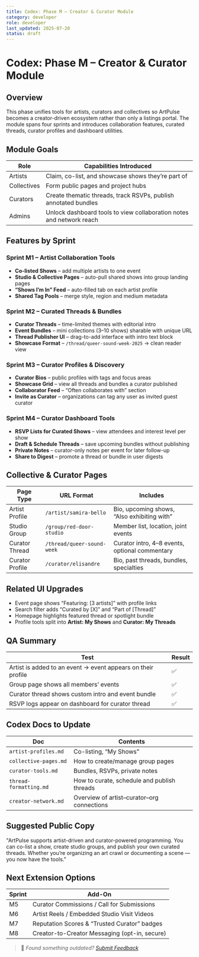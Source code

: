 ```yaml
---
title: Codex: Phase M – Creator & Curator Module
category: developer
role: developer
last_updated: 2025-07-20
status: draft
---
```

# Codex: Phase M – Creator & Curator Module

## Overview
This phase unifies tools for artists, curators and collectives so ArtPulse becomes a creator-driven ecosystem rather than only a listings portal. The module spans four sprints and introduces collaboration features, curated threads, curator profiles and dashboard utilities.

## Module Goals
| Role | Capabilities Introduced |
| --- | --- |
| Artists | Claim, co-list, and showcase shows they’re part of |
| Collectives | Form public pages and project hubs |
| Curators | Create thematic threads, track RSVPs, publish annotated bundles |
| Admins | Unlock dashboard tools to view collaboration notes and network reach |

## Features by Sprint

### Sprint M1 – Artist Collaboration Tools
- **Co-listed Shows** – add multiple artists to one event
- **Studio & Collective Pages** – auto-pull shared shows into group landing pages
- **“Shows I’m In” Feed** – auto-filled tab on each artist profile
- **Shared Tag Pools** – merge style, region and medium metadata

### Sprint M2 – Curated Threads & Bundles
- **Curator Threads** – time-limited themes with editorial intro
- **Event Bundles** – mini collections (3–10 shows) sharable with unique URL
- **Thread Publisher UI** – drag-to-add interface with intro text block
- **Showcase Format** – `/thread/queer-sound-week-2025` → clean reader view

### Sprint M3 – Curator Profiles & Discovery
- **Curator Bios** – public profiles with tags and focus areas
- **Showcase Grid** – view all threads and bundles a curator published
- **Collaborator Feed** – “Often collaborates with” section
- **Invite as Curator** – organizations can tag any user as invited guest curator

### Sprint M4 – Curator Dashboard Tools
- **RSVP Lists for Curated Shows** – view attendees and interest level per show
- **Draft & Schedule Threads** – save upcoming bundles without publishing
- **Private Notes** – curator-only notes per event for later follow-up
- **Share to Digest** – promote a thread or bundle in user digests

## Collective & Curator Pages
| Page Type | URL Format | Includes |
| --- | --- | --- |
| Artist Profile | `/artist/samira-bello` | Bio, upcoming shows, “Also exhibiting with” |
| Studio Group | `/group/red-door-studio` | Member list, location, joint events |
| Curator Thread | `/thread/queer-sound-week` | Curator intro, 4–8 events, optional commentary |
| Curator Profile | `/curator/elisandre` | Bio, past threads, bundles, specialties |

## Related UI Upgrades
- Event page shows “Featuring: [3 artists]” with profile links
- Search filter adds “Curated by [X]” and “Part of [Thread]”
- Homepage highlights featured thread or spotlight bundle
- Profile tools split into **Artist: My Shows** and **Curator: My Threads**

## QA Summary
| Test | Result |
| --- | --- |
| Artist is added to an event → event appears on their profile | ✅ |
| Group page shows all members’ events | ✅ |
| Curator thread shows custom intro and event bundle | ✅ |
| RSVP logs appear on dashboard for curator thread | ✅ |

## Codex Docs to Update
| Doc | Contents |
| --- | --- |
| `artist-profiles.md` | Co-listing, “My Shows” |
| `collective-pages.md` | How to create/manage group pages |
| `curator-tools.md` | Bundles, RSVPs, private notes |
| `thread-formatting.md` | How to curate, schedule and publish threads |
| `creator-network.md` | Overview of artist–curator–org connections |

## Suggested Public Copy
"ArtPulse supports artist-driven and curator-powered programming. You can co-list a show, create studio groups, and publish your own curated threads. Whether you’re organizing an art crawl or documenting a scene — you now have the tools."

## Next Extension Options
| Sprint | Add-On |
| --- | --- |
| M5 | Curator Commissions / Call for Submissions |
| M6 | Artist Reels / Embedded Studio Visit Videos |
| M7 | Reputation Scores & “Trusted Curator” badges |
| M8 | Creator-to-Creator Messaging (opt-in, secure) |

> 💬 *Found something outdated? [Submit Feedback](feedback.md)*
